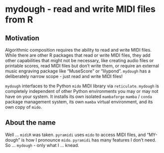 mydough - read and write MIDI files from R
================

## Motivation

Algorithmic composition requires the ability to read and write MIDI
files. While there are other R packages that read or write MIDI files,
they add other capabilities that might not be necessary, like creating
audio files or printable scores, read MIDI files but don’t write them,
or require an external music engraving package like “MuseScore” or
“lilypond”. `mydough` has a deliberately narrow scope - just read and
write MIDI files!

`mydough` interfaces to the Python `mido` MIDI library via `reticulate`.
`mydough` is completely independent of other Python environments you may
or may not have on your system. It installs its own isolated
`mambaforge` `mamba` / `conda` package management system, its own
`mamba` virtual environment, and its own copy of `mido`.

## About the name

Well … `midiR` was taken. `pyramidi` uses `mido` to access MIDI files,
and “MY-dough” is how I pronounce `mido`. `pyramidi` has many features I
don’t need. So … `mydough` - only what I … knead.
